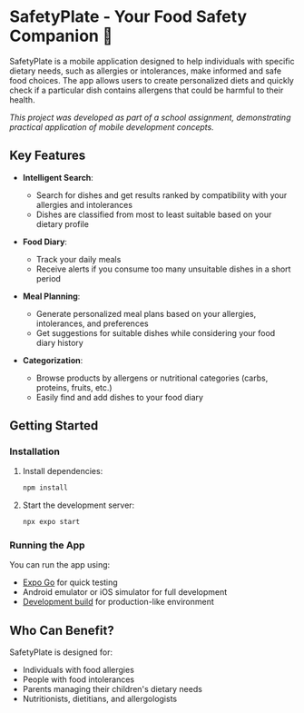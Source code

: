 # SafetyPlate - Your Food Safety Companion 👋

SafetyPlate is a mobile application designed to help individuals with specific dietary needs, such as allergies or intolerances, make informed and safe food choices. The app allows users to create personalized diets and quickly check if a particular dish contains allergens that could be harmful to their health.

*This project was developed as part of a school assignment, demonstrating practical application of mobile development concepts.*

## Key Features

* **Intelligent Search**: 
  - Search for dishes and get results ranked by compatibility with your allergies and intolerances
  - Dishes are classified from most to least suitable based on your dietary profile

* **Food Diary**:
  - Track your daily meals
  - Receive alerts if you consume too many unsuitable dishes in a short period

* **Meal Planning**:
  - Generate personalized meal plans based on your allergies, intolerances, and preferences
  - Get suggestions for suitable dishes while considering your food diary history

* **Categorization**:
  - Browse products by allergens or nutritional categories (carbs, proteins, fruits, etc.)
  - Easily find and add dishes to your food diary

## Getting Started

### Installation
1. Install dependencies:

   ```bash
   npm install
   ```

2. Start the development server:

   ```bash
   npx expo start
   ```

### Running the App
You can run the app using:
- [Expo Go](https://expo.dev/go) for quick testing
- Android emulator or iOS simulator for full development
- [Development build](https://docs.expo.dev/develop/development-builds/introduction/) for production-like environment

## Who Can Benefit?

SafetyPlate is designed for:
- Individuals with food allergies
- People with food intolerances
- Parents managing their children's dietary needs
- Nutritionists, dietitians, and allergologists



